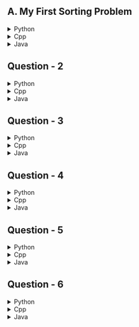 ## A. My First Sorting Problem

<details>
<summary>Python</summary>

```python
for _ in range(int(input())):
    n,m = map(int,input().split())
    print(min(n,m),end = ' ')
    print(max(n,m))

```

</details>

<details>
<summary>Cpp</summary>

```cpp
#include <iostream>
#include <algorithm>

using namespace std;

int main() {
    int t;
    cin >> t;
    while (t--) {
        int n, m;
        cin >> n >> m;
        cout << min(n, m) << " " << max(n, m) << endl;
    }
    return 0;
}

```

</details>

<details>
<summary>Java</summary>

```java
import java.util.Scanner;

public class Main {
    public static void main(String[] args) {
        Scanner scanner = new Scanner(System.in);
        int t = scanner.nextInt();
        while (t-- > 0) {
            int n = scanner.nextInt();
            int m = scanner.nextInt();
            System.out.println(Math.min(n, m) + " " + Math.max(n, m));
        }
    }
}

```

</details>

## Question - 2

<details>
<summary>Python</summary>

```python

```

</details>

<details>
<summary>Cpp</summary>

```cpp

```

</details>

<details>
<summary>Java</summary>

```java

```

</details>

## Question - 3

<details>
<summary>Python</summary>

```python

```

</details>

<details>
<summary>Cpp</summary>

```cpp

```

</details>

<details>
<summary>Java</summary>

```java

```

</details>

## Question - 4

<details>
<summary>Python</summary>

```python

```

</details>

<details>
<summary>Cpp</summary>

```cpp

```

</details>

<details>
<summary>Java</summary>

```java

```

</details>

## Question - 5

<details>
<summary>Python</summary>

```python

```

</details>

<details>
<summary>Cpp</summary>

```cpp

```

</details>

<details>
<summary>Java</summary>

```java

```

</details>

## Question - 6

<details>
<summary>Python</summary>

```python

```

</details>

<details>
<summary>Cpp</summary>

```cpp

```

</details>

<details>
<summary>Java</summary>

```java

```

</details>
